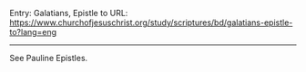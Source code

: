 Entry: Galatians, Epistle to
URL: https://www.churchofjesuschrist.org/study/scriptures/bd/galatians-epistle-to?lang=eng

---

See Pauline Epistles.
